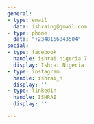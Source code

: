 ```yaml
---
general:
- type: email
  data: ishraing@gmail.com
- type: phone
  data: "+2348156843504"
social:
- type: facebook
  handle: ishrai.nigeria.7
  display: Ishrai Nigeria
- type: instagram
  handle: ishrai_n
  display: ''
- type: linkedin
  handle: ISHRAI
  display: ''

---
```

